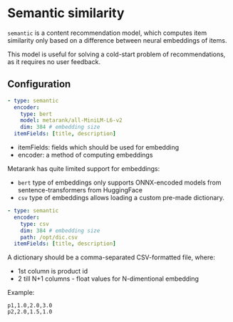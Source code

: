 # Semantic similarity

`semantic` is a content recommendation model, which computes item similarity only based on a difference between neural embeddings of items.

This model is useful for solving a cold-start problem of recommendations, as it requires no user feedback.

## Configuration

```yaml
- type: semantic
  encoder:
    type: bert
    model: metarank/all-MiniLM-L6-v2
    dim: 384 # embedding size
  itemFields: [title, description]
```

* itemFields: fields which should be used for embedding
* encoder: a method of computing embeddings

Metarank has quite limited support for embeddings:
* `bert` type of embeddings only supports ONNX-encoded models from sentence-transformers from HuggingFace
* `csv` type of embeddings allows loading a custom pre-made dictionary. 

```yaml
- type: semantic
  encoder:
    type: csv
    dim: 384 # embedding size
    path: /opt/dic.csv
  itemFields: [title, description]
```

A dictionary should be a comma-separated CSV-formatted file, where:
* 1st column is product id
* 2 till N+1 columns - float values for N-dimentional embedding

Example:
```
p1,1.0,2.0,3.0
p2,2.0,1.5,1.0
```